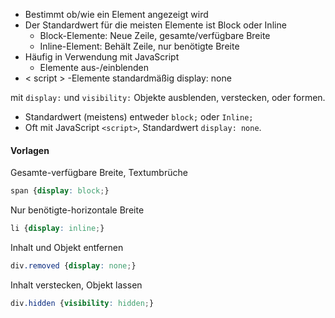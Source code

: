 - Bestimmt ob/wie ein Element angezeigt wird
- Der Standardwert für die meisten Elemente ist Block oder Inline
	- Block-Elemente: Neue Zeile, gesamte/verfügbare Breite
	- Inline-Element: Behält Zeile, nur benötigte Breite
- Häufig in Verwendung mit JavaScript
	- Elemente aus-/einblenden
- < script > -Elemente standardmäßig display: none

mit `display:` und `visibility:` Objekte ausblenden, verstecken,
oder formen.
- Standardwert (meistens) entweder `block;` oder `Inline;`
- Oft mit JavaScript `<script>`, Standardwert `display: none`.
#### Vorlagen
Gesamte-verfügbare Breite, Textumbrüche
```css
span {display: block;}
```

Nur benötigte-horizontale Breite 
```css
li {display: inline;}
```

Inhalt und Objekt entfernen 
```css
div.removed {display: none;}
```

Inhalt verstecken, Objekt lassen
```css
div.hidden {visibility: hidden;}
```
